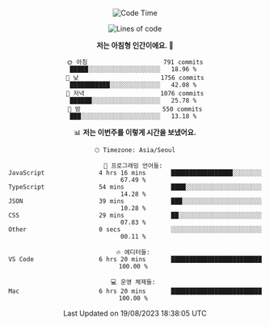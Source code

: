 <div align="center">

<br />

 <!--START_SECTION:waka-->
![Code Time](http://img.shields.io/badge/Code%20Time-1%2C172%20hrs%2039%20mins-blue)

![Lines of code](https://img.shields.io/badge/%EC%A0%80%EB%8A%94%20%EC%97%AC%ED%83%9C%EA%B9%8C%EC%A7%80%20-3.4%20million%20%EC%A4%84%EC%9D%98%20%EC%BD%94%EB%93%9C%EB%A5%BC%20%EC%9E%91%EC%84%B1%ED%96%88%EC%96%B4%EC%9A%94.-blue)

**저는 아침형 인간이에요. 🐤** 

```text
🌞 아침                     791 commits         █████░░░░░░░░░░░░░░░░░░░░   18.96 % 
🌆 낮　                     1756 commits        ███████████░░░░░░░░░░░░░░   42.08 % 
🌃 저녁                     1076 commits        ██████░░░░░░░░░░░░░░░░░░░   25.78 % 
🌙 밤　                     550 commits         ███░░░░░░░░░░░░░░░░░░░░░░   13.18 % 
```


📊 **저는 이번주를 이렇게 시간을 보냈어요.** 

```text
🕑︎ Timezone: Asia/Seoul

💬 프로그래밍 언어들: 
JavaScript               4 hrs 16 mins       █████████████████░░░░░░░░   67.49 % 
TypeScript               54 mins             ████░░░░░░░░░░░░░░░░░░░░░   14.28 % 
JSON                     39 mins             ███░░░░░░░░░░░░░░░░░░░░░░   10.28 % 
CSS                      29 mins             ██░░░░░░░░░░░░░░░░░░░░░░░   07.83 % 
Other                    0 secs              ░░░░░░░░░░░░░░░░░░░░░░░░░   00.11 % 

🔥 에디터들: 
VS Code                  6 hrs 20 mins       █████████████████████████   100.00 % 

💻 운영 체제들: 
Mac                      6 hrs 20 mins       █████████████████████████   100.00 % 
```


 Last Updated on 19/08/2023 18:38:05 UTC
<!--END_SECTION:waka-->

</div>
